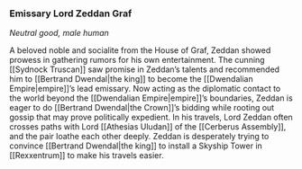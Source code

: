 ### Emissary Lord Zeddan Graf

_Neutral good, male human_

A beloved noble and socialite from the House of Graf, Zeddan showed prowess in gathering rumors for his own entertainment. The cunning [[Sydnock Truscan]] saw promise in Zeddan’s talents and recommended him to [[Bertrand Dwendal|the king]] to become the [[Dwendalian Empire|empire]]’s lead emissary. Now acting as the diplomatic contact to the world beyond the [[Dwendalian Empire|empire]]’s boundaries, Zeddan is eager to do [[Bertrand Dwendal|the Crown]]’s bidding while rooting out gossip that may prove politically expedient. In his travels, Lord Zeddan often crosses paths with Lord [[Athesias Uludan]] of the [[Cerberus Assembly]], and the pair loathe each other deeply. Zeddan is desperately trying to convince [[Bertrand Dwendal|the king]] to install a Skyship Tower in [[Rexxentrum]] to make his travels easier.